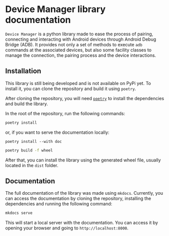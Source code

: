 # Device Manager library documentation
`Device Manager` is a python library made to ease the process of pairing, connecting and interacting with Android devices through Android Debug Bridge (ADB). It provides not only a set of methods to execute `adb` commands at the
associated devices, but also some facility classes to manage the connection, the pairing process and the device interactions.

## Installation
This library is still being developed and is not available on PyPi yet. To install it, you can clone the repository and build it using `poetry`.

After cloning the repository, you will need [`poetry`](https://python-poetry.org/)
to install the dependencies and build the library.

In the root of the repository, run the following commands:

```bash
poetry install
```

or, if you want to serve the documentation locally:
```
poetry install --with doc
```


```bash
poetry build -f wheel
```

After that, you can install the library using the generated wheel file, usually located in the `dist` folder.

## Documentation
The full documentation of the library was made using `mkdocs`. Currently, you can
access the documentation by cloning the repository, installing the dependencies and running the following command:

```bash
mkdocs serve
```

This will start a local server with the documentation. You can access it by opening your browser and going to `http://localhost:8000`.